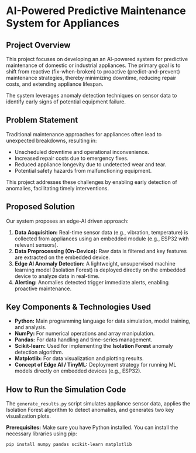 # AI-Powered Predictive Maintenance System for Appliances

## Project Overview

This project focuses on developing an an AI-powered system for predictive maintenance of domestic or industrial appliances. The primary goal is to shift from reactive (fix-when-broken) to proactive (predict-and-prevent) maintenance strategies, thereby minimizing downtime, reducing repair costs, and extending appliance lifespan.

The system leverages anomaly detection techniques on sensor data to identify early signs of potential equipment failure.

## Problem Statement

Traditional maintenance approaches for appliances often lead to unexpected breakdowns, resulting in:
* Unscheduled downtime and operational inconvenience.
* Increased repair costs due to emergency fixes.
* Reduced appliance longevity due to undetected wear and tear.
* Potential safety hazards from malfunctioning equipment.

This project addresses these challenges by enabling early detection of anomalies, facilitating timely interventions.

## Proposed Solution

Our system proposes an edge-AI driven approach:
1.  **Data Acquisition:** Real-time sensor data (e.g., vibration, temperature) is collected from appliances using an embedded module (e.g., ESP32 with relevant sensors).
2.  **Data Preprocessing (On-Device):** Raw data is filtered and key features are extracted on the embedded device.
3.  **Edge AI Anomaly Detection:** A lightweight, unsupervised machine learning model (Isolation Forest) is deployed directly on the embedded device to analyze data in real-time.
4.  **Alerting:** Anomalies detected trigger immediate alerts, enabling proactive maintenance.

## Key Components & Technologies Used

* **Python:** Main programming language for data simulation, model training, and analysis.
* **NumPy:** For numerical operations and array manipulation.
* **Pandas:** For data handling and time-series management.
* **Scikit-learn:** Used for implementing the **Isolation Forest** anomaly detection algorithm.
* **Matplotlib:** For data visualization and plotting results.
* **Concept of Edge AI / TinyML:** Deployment strategy for running ML models directly on embedded devices (e.g., ESP32).

## How to Run the Simulation Code

The `generate_results.py` script simulates appliance sensor data, applies the Isolation Forest algorithm to detect anomalies, and generates two key visualization plots.

**Prerequisites:**
Make sure you have Python installed. You can install the necessary libraries using pip:
```bash
pip install numpy pandas scikit-learn matplotlib
